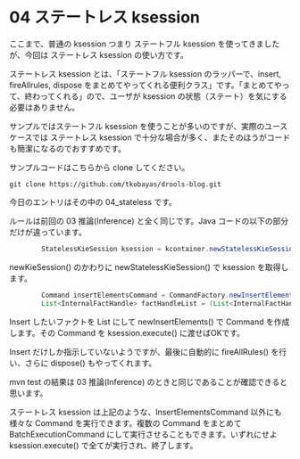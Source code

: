 # 04 ステートレス ksession
ここまで、普通の ksession つまり ステートフル ksession を使ってきましたが、今回は ステートレス ksession の使い方です。

ステートレス ksession とは、「ステートフル ksession のラッパーで、insert, fireAllrules, dispose をまとめてやってくれる便利クラス」です。「まとめてやって、終わってくれる」ので、ユーザが ksession の状態（ステート）を気にする必要はありません。

サンプルではステートフル ksession を使うことが多いのですが、実際のユースケースでは ステートレス ksession で十分な場合が多く、またそのほうがコードも簡潔になるのでおすすめです。

サンプルコードはこちらから clone してください。

```
git clone https://github.com/tkobayas/drools-blog.git
```

今日のエントリはその中の 04_stateless です。

ルールは前回の 03 推論(Inference) と全く同じです。Java コードの以下の部分だけが違っています。

```java
        StatelessKieSession ksession = kcontainer.newStatelessKieSession();
```
newKieSession() のかわりに newStatelessKieSession() で ksession を取得します。

```java
        Command insertElementsCommand = CommandFactory.newInsertElements(Arrays.asList(john, order));
        List<InternalFactHandle> factHandleList = (List<InternalFactHandle>) ksession.execute(insertElementsCommand);
```

Insert したいファクトを List にして newInsertElements() で Command を作成します。その Command を ksession.execute() に渡せばOKです。

Insert だけしか指示していないようですが、最後に自動的に fireAllRules() を行い、さらに dispose() もやってくれます。

mvn test の結果は  03 推論(Inference) のときと同じであることが確認できると思います。

ステートレス ksession は上記のような、InsertElementsCommand 以外にも様々な Command を実行できます。複数の Command をまとめて BatchExecutionCommand にして実行させることもできます。いずれにせよ ksession.execute() で全てが実行され、終了します。
